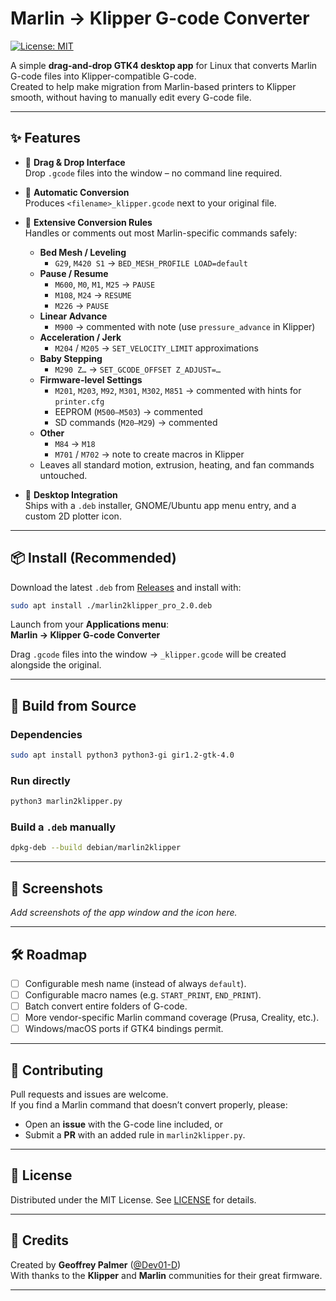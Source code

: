 # Marlin → Klipper G-code Converter

[![License: MIT](https://img.shields.io/badge/License-MIT-yellow.svg)](./LICENSE)

A simple **drag-and-drop GTK4 desktop app** for Linux that converts Marlin G-code files into Klipper-compatible G-code.  
Created to help make migration from Marlin-based printers to Klipper smooth, without having to manually edit every G-code file.

---

## ✨ Features

- 🚀 **Drag & Drop Interface**  
  Drop `.gcode` files into the window – no command line required.

- 📝 **Automatic Conversion**  
  Produces `<filename>_klipper.gcode` next to your original file.

- 🔧 **Extensive Conversion Rules**  
  Handles or comments out most Marlin-specific commands safely:
  - **Bed Mesh / Leveling**
    - `G29`, `M420 S1` → `BED_MESH_PROFILE LOAD=default`
  - **Pause / Resume**
    - `M600`, `M0`, `M1`, `M25` → `PAUSE`
    - `M108`, `M24` → `RESUME`
    - `M226` → `PAUSE`
  - **Linear Advance**
    - `M900` → commented with note (use `pressure_advance` in Klipper)
  - **Acceleration / Jerk**
    - `M204` / `M205` → `SET_VELOCITY_LIMIT` approximations
  - **Baby Stepping**
    - `M290 Z…` → `SET_GCODE_OFFSET Z_ADJUST=…`
  - **Firmware-level Settings**
    - `M201`, `M203`, `M92`, `M301`, `M302`, `M851` → commented with hints for `printer.cfg`
    - EEPROM (`M500–M503`) → commented
    - SD commands (`M20–M29`) → commented
  - **Other**
    - `M84` → `M18`
    - `M701` / `M702` → note to create macros in Klipper
  - Leaves all standard motion, extrusion, heating, and fan commands untouched.

- 🎨 **Desktop Integration**  
  Ships with a `.deb` installer, GNOME/Ubuntu app menu entry, and a custom 2D plotter icon.

---

## 📦 Install (Recommended)

Download the latest `.deb` from [Releases](./releases) and install with:

```bash
sudo apt install ./marlin2klipper_pro_2.0.deb
```

Launch from your **Applications menu**:  
**Marlin → Klipper G-code Converter**

Drag `.gcode` files into the window → `_klipper.gcode` will be created alongside the original.

---

## 🔧 Build from Source

### Dependencies

```bash
sudo apt install python3 python3-gi gir1.2-gtk-4.0
```

### Run directly

```bash
python3 marlin2klipper.py
```

### Build a `.deb` manually

```bash
dpkg-deb --build debian/marlin2klipper
```

---

## 📸 Screenshots

_Add screenshots of the app window and the icon here._

---

## 🛠 Roadmap

- [ ] Configurable mesh name (instead of always `default`).
- [ ] Configurable macro names (e.g. `START_PRINT`, `END_PRINT`).
- [ ] Batch convert entire folders of G-code.
- [ ] More vendor-specific Marlin command coverage (Prusa, Creality, etc.).
- [ ] Windows/macOS ports if GTK4 bindings permit.

---

## 🤝 Contributing

Pull requests and issues are welcome.  
If you find a Marlin command that doesn’t convert properly, please:
- Open an **issue** with the G-code line included, or
- Submit a **PR** with an added rule in `marlin2klipper.py`.

---

## 📝 License

Distributed under the MIT License. See [LICENSE](./LICENSE) for details.

---

## 🙌 Credits

Created by **Geoffrey Palmer** ([@Dev01-D](https://github.com/Dev01-D))  
With thanks to the **Klipper** and **Marlin** communities for their great firmware.

---
